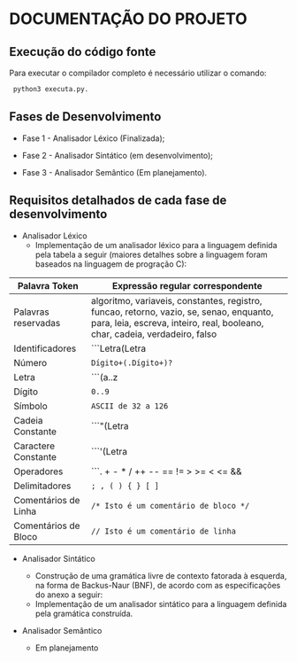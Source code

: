 DOCUMENTAÇÃO DO PROJETO
=======================

Execução do código fonte
------------------------

Para executar o compilador completo é necessário utilizar o comando:

```bash
 python3 executa.py.
```

Fases de Desenvolvimento
------------------------

* Fase 1 - Analisador Léxico (Finalizada);

* Fase 2 - Analisador Sintático (em desenvolvimento);

* Fase 3 - Analisador Semântico (Em planejamento).

Requisitos detalhados de cada fase de desenvolvimento
-----------------------------------------------------

* Analisador Léxico
  * Implementação de um analisador léxico para a linguagem definida pela tabela a seguir (maiores detalhes sobre a linguagem foram baseados na linguagem de progração C):
  
| Palavra Token                        | Expressão regular correspondente     |
|--------------------------------------|--------------------------------------|
| Palavras reservadas                  | algoritmo, variaveis, constantes, registro, funcao, retorno, vazio, se, senao, enquanto, para, leia, escreva, inteiro, real, booleano, char, cadeia, verdadeiro, falso |
| Identificadores                      | ```Letra(Letra|Dígito|_)*```                          |
| Número                               | ```Dígito+(.Dígito+)?```                              |
| Letra                                | ```(a..z|A..Z)```                                     |
| Dígito                               | ```0..9```                                            |
| Símbolo                              | ```ASCII de 32 a 126```                               |
| Cadeia Constante                     | ```"(Letra|Dígito|Símbolo (exceto 34))"```            |
| Caractere Constante                  | ```'(Letra|Dígito|Símbolo (exceto 39))'```            |
| Operadores                           | ```. + - * / ++ -- == != > >= < <= && || =```         |
| Delimitadores                        | ```; , ( ) { } [ ]```                                 |
| Comentários de Linha                 | ```/* Isto é um comentário de bloco */```             |
| Comentários de Bloco                 | ```// Isto é um comentário de linha```                |

* Analisador Sintático
  * Construção de uma gramática livre de contexto fatorada à esquerda, na forma de Backus-Naur (BNF), de acordo com as especificações do anexo a seguir:
  * Implementação de um analisador sintático para a linguagem definida pela gramática construída.

* Analisador Semântico

  * Em planejamento 
